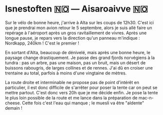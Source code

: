 # Isnestoften 🇳🇴 — Aisaroaivve 🇳🇴

<!-- 113km / 1387m+ / 1175m- -->

Sur le vélo de bonne heure, j'arrive à Alta sur les coups de 12h30. C'est ici que je prendrai mon avion retour le 5 septembre, alors je suis allé faire un repérage à l'aéroport après un gros ravitaillement de vivres. Après une longue pause, je repars vers la direction qu'un panneau m'indique : Nordkapp, 240km ! C'est le premier !

En sortant d'Alta, beaucoup de dénivelé, mais après une bonne heure, le paysage change drastiquement. Je passe des grand fjords norvégiens à la tundra : pas un arbre, pas une maison, pas un bruit, mais un désert de buissons rabougris, de larges collines et de rennes. J'ai dû en croiser une trentaine au total, parfois à moins d'une vingtaine de mètres.

La route droite et interminable ne propose pas de point d'intérêt en particulier, il est donc difficile de s'arrêter pour poser la tente car on peut se mettre partout. C'est donc vers 20h que je me décide enfin. Je pose la tente le plus loin possible de la route et me lance dans la préparation de mac-n-cheese. Cette fois c'est l'eau qui manque ; le muesli va être "aldente" demain !

